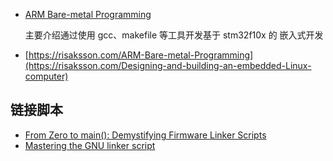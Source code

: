 - [ARM Bare-metal Programming](https://risaksson.com/ARM-Bare-metal-Programming)

  主要介绍通过使用 gcc、makefile 等工具开发基于 stm32f10x 的 嵌入式开发

- [https://risaksson.com/ARM-Bare-metal-Programming](https://risaksson.com/Designing-and-building-an-embedded-Linux-computer)


## 链接脚本

- [From Zero to main(): Demystifying Firmware Linker Scripts](https://interrupt.memfault.com/blog/how-to-write-linker-scripts-for-firmware)
- [Mastering the GNU linker script](https://allthingsembedded.com/post/2020-04-11-mastering-the-gnu-linker-script/)
